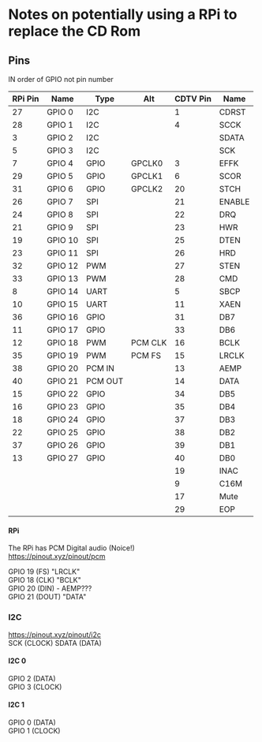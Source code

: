 # Notes on potentially using a RPi to replace the CD Rom

## Pins

IN order of GPIO not pin number 

| RPi Pin | Name | Type | Alt | CDTV Pin | Name |
| --- | --- | --- | --- | --- | --- |
| 27 | GPIO 0 | I2C |  | 1 | CDRST |
| 28 | GPIO 1 | I2C |  | 4 | SCCK |
| 3 | GPIO 2 | I2C |  |  | SDATA |
| 5 | GPIO 3 | I2C |  |  | SCK |
| 7 | GPIO 4 | GPIO | GPCLK0 | 3 | EFFK |
| 29 | GPIO 5 | GPIO | GPCLK1 | 6 | SCOR |
| 31 | GPIO 6 | GPIO | GPCLK2 | 20 | STCH |
| 26 | GPIO 7 | SPI |  | 21 | ENABLE |
| 24 | GPIO 8 | SPI |  | 22 | DRQ |
| 21 | GPIO 9 | SPI |  | 23 | HWR |
| 19 | GPIO 10 | SPI |  | 25 | DTEN |
| 23 | GPIO 11 | SPI |  | 26 | HRD |
| 32 | GPIO 12 | PWM |  | 27 | STEN |
| 33 | GPIO 13 | PWM |  | 28 | CMD |
| 8 | GPIO 14 | UART |  | 5 | SBCP |
| 10 | GPIO 15 | UART |  | 11 | XAEN |
| 36 | GPIO 16 | GPIO |  | 31 | DB7 |
| 11 | GPIO 17 | GPIO |  | 33 | DB6 |
| 12 | GPIO 18 | PWM | PCM CLK | 16 | BCLK |
| 35 | GPIO 19 | PWM | PCM FS | 15 | LRCLK |
| 38 | GPIO 20 | PCM IN |  | 13 | AEMP |
| 40 | GPIO 21 | PCM OUT |  | 14 | DATA |
| 15 | GPIO 22 | GPIO |  | 34 | DB5 |
| 16 | GPIO 23 | GPIO |  | 35 | DB4 |
| 18 | GPIO 24 | GPIO |  | 37 | DB3 |
| 22 | GPIO 25 | GPIO |  | 38 | DB2 |
| 37 | GPIO 26 | GPIO |  | 39 | DB1 |
| 13 | GPIO 27 | GPIO |  | 40 | DB0 |
|  |  |  |  | 19 | INAC |
|  |  |  |  | 9 | C16M |
|  |  |  |  | 17 | Mute |
|  |  |  |  | 29 | EOP |

#### RPi
The RPi has PCM Digital audio (Noice!)  
https://pinout.xyz/pinout/pcm  

GPIO 19 (FS) "LRCLK"  
GPIO 18 (CLK) "BCLK"  
GPIO 20 (DIN) - AEMP???  
GPIO 21 (DOUT) "DATA"  

### I2C
https://pinout.xyz/pinout/i2c  
SCK (CLOCK)
SDATA (DATA)

#### I2C 0
GPIO 2 (DATA)  
GPIO 3 (CLOCK)  

#### I2C 1
GPIO 0 (DATA)  
GPIO 1 (CLOCK)  

